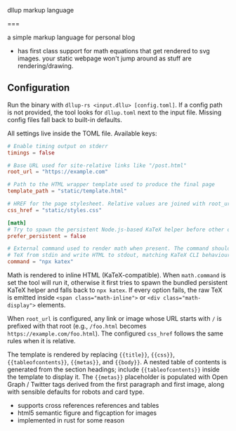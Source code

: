 dllup markup language

===

a simple markup language for personal blog

* has first class support for math equations that get rendered to svg images. your static webpage won't jump around as stuff are rendering/drawing.

## Configuration

Run the binary with `dllup-rs <input.dllu> [config.toml]`. If a config path is not provided, the tool looks for `dllup.toml` next to the input file. Missing config files fall back to built-in defaults.

All settings live inside the TOML file. Available keys:

```toml
# Enable timing output on stderr
timings = false

# Base URL used for site-relative links like "/post.html"
root_url = "https://example.com"

# Path to the HTML wrapper template used to produce the final page
template_path = "static/template.html"

# HREF for the page stylesheet. Relative values are joined with root_url.
css_href = "static/styles.css"

[math]
# Try to spawn the persistent Node.js-based KaTeX helper before other options
prefer_persistent = false

# External command used to render math when present. The command should read
# TeX from stdin and write HTML to stdout, matching KaTeX CLI behaviour.
command = "npx katex"
```

Math is rendered to inline HTML (KaTeX-compatible). When `math.command` is set the tool will run it, otherwise it first tries to spawn the bundled persistent KaTeX helper and falls back to `npx katex`. If every option fails, the raw TeX is emitted inside `<span class="math-inline">` or `<div class="math-display">` elements.

When `root_url` is configured, any link or image whose URL starts with `/` is prefixed with that root (e.g., `/foo.html` becomes `https://example.com/foo.html`). The configured `css_href` follows the same rules when it is relative.

The template is rendered by replacing `{{title}}`, `{{css}}`, `{{tableofcontents}}`, `{{metas}}`, and `{{body}}`. A nested table of contents is generated from the section headings; include `{{tableofcontents}}` inside the template to display it. The `{{metas}}` placeholder is populated with Open Graph / Twitter tags derived from the first paragraph and first image, along with sensible defaults for robots and card type.
* supports cross references references and tables
* html5 semantic figure and figcaption for images
* implemented in rust for some reason
